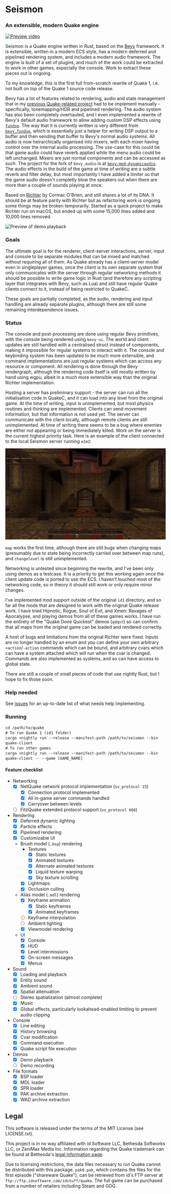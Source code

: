 # Seismon

### An extensible, modern Quake engine

[![Preview video](https://img.youtube.com/vi/cM6fAyCbUlI/0.jpg)](https://www.youtube.com/watch?v=cM6fAyCbUlI)

Seismon is a Quake engine written in Rust, based on the [Bevy](https://bevyengine.org/) framework. It is extensible,
written in a modern ECS style, has a modern deferred and pipelined rendering system, and includes a modern audio
framework. The engine is built of a set of plugins, and much of the work could be extracted to work in other games,
especially the console. Work to extract these pieces out is ongoing.

To my knowledge, this is the first full from-scratch rewrite of Quake 1, i.e. not built on top of the Quake 1 source code
release.

Bevy has a lot of features related to rendering, audio and state management that in my [previous Quake-related project](https://github.com/eira-fransham/goeld)
had to be implement manually - specifically, tonemapping/HDR and pipelined rendering. The audio system has also been completely
overhauled, and I even implemented a rewrite of Bevy's default audio framework to allow adding custom DSP effects using
[`fundsp`](https://github.com/SamiPerttu/fundsp). The way that it is currently written is very different from
[`bevy_fundsp`](https://github.com/harudagondi/bevy_fundsp), which is essentially just a helper for writing DSP output
to a buffer and then sending that buffer to Bevy's normal audio systems. All audio is now heirarchically organised into
mixers, with each mixer having control over the internal audio processing. The use-case for this could be that game audio
could have reverb applied while the menu audio could be left unchanged. Mixers are just normal components and can be
accessed as such. The project for the fork of `bevy_audio` is at [`bevy-mod-dynamicaudio`](https://github.com/eira-fransham/bevy-mod-dynamicaudio).
The audio effects in the build of the game at time of writing are a subtle reverb and filter delay, but most importantly
I have added a limiter so that the game audio doesn't completly blow the speakers out when there are more than a couple of
sounds playing at once.

Based on [Richter](https://github.com/cormac-obrien/richter) by Cormac O'Brien, and still shares a lot of its DNA. It should
be at feature parity with Richter but as refactoring work is ongoing some things may be broken temporarily. Started as a quick
project to make Richter run on macOS, but ended up with some 15,000 lines added and 10,000 lines removed.

![Preview of demo playback](content/preview.gif)

### Goals

The ultimate goal is for the renderer, client-server interactions, server, input and console to be separate modules that can
be mixed and matched without requiring all of them. As Quake already has a client-server model even in singleplayer games,
once the client is its own separate system that only communicates with the server through regular networking methods it
should be possible to write game logic in Rust (and therefore any scripting layer that integrates with Bevy, such as Lua)
and still have regular Quake clients connect to it, instead of being restricted to QuakeC.

These goals are partially completed, as the audio, rendering and input handling are already separate plugins, although
there are still some remaining interdependence issues.

### Status

The console and post-processing are done using regular Bevy primitives, with the console being rendered using `bevy-ui`.
The world and client updates are still handled with a centralised struct instead of components, making it impossible for
regular systems to interact with it. The console and keybinding system has been updated to be much more extensible, and
command implementations are just regular systems which can access any resource or component. All rendering is done through
the Bevy rendergraph, although the rendering code itself is still mostly written by hand using wgpu, albeit in a much more
extensible way than the original Richter implementation.

Hosting a server has preliminary support - the server can run all the initialisation code in QuakeC, and it can
load into any level from the original game. At the time of writing, input is unimplemented, but most physics routines and
thinking are implemented. Clients can send movement information, but that information is not used yet. The server can
communicate with the client locally, although remote clients are still unimplemented. At time of writing there seems to be
a bug where enemies are either not appearing or being immediately killed. Work on the server is the current highest priority
task. Here is an example of the client connected to the local Seismon server running `e1m2`:

![Preview of running server](content/seismon-server.gif)

`map` works the first time, although there are still bugs when changing maps (presumably due to state being incorrectly carried
over between map runs), and `changelevel` is still unimplemented.

Networking is untested since beginning the rewrite, and I've been only using demos as a testcase. It is a priority to get this
working again once the client update code is ported to use the ECS. I haven't touched most of the networking code, so in
theory it should still work or only require minor changes.

I've implemented mod support outside of the original `id1` directory, and so far all the mods that are designed to work with the
original Quake release work. I have tried Hipnotic, Rogue, Soul of Evil, and Xmen: Ravages of Apocalypse, and playing demos from
all of these games works. I have run the entirety of the "Quake Done Quickest" demos (`qdqst`) so can confirm that all maps from
the original game can be loaded and rendered correctly.

A host of bugs and limitations from the original Richter were fixed. Inputs are no longer handled by an enum and you can
define your own arbitrary `+action`/`-action` commands which can be bound, and arbitrary cvars which can have a system
attached which will run when the cvar is changed. Commands are also implemented as systems, and so can have access to global
state.

There are still a couple of small pieces of code that use nightly Rust, but I hope to fix those soon.

### Help needed

See [issues](https://github.com/eira-fransham/seismon/issues) for an up-to-date list of what needs help implementing.

### Running

```
cd /path/to/quake
# To run Quake 1 (id1 folder)
cargo +nightly run --release --manifest-path /path/to/seismon --bin quake-client
# To run other games
cargo +nightly run --release --manifest-path /path/to/seismon --bin quake-client -- --game [GAME_NAME]
```

#### Feature checklist

- Networking
  - [x] NetQuake network protocol implementation (`sv_protocol 15`)
    - [x] Connection protocol implemented
    - [x] All in-game server commands handled
    - [x] Carryover between levels
  - [ ] FitzQuake extended protocol support (`sv_protocol 666`)
- Rendering
  - [x] Deferred dynamic lighting
  - [x] Particle effects
  - [x] Pipelined rendering
  - [x] Customizable UI
  - Brush model (`.bsp`) rendering
    - Textures
      - [x] Static textures
      - [x] Animated textures
      - [x] Alternate animated textures
      - [x] Liquid texture warping
      - [x] Sky texture scrolling
    - [x] Lightmaps
    - [x] Occlusion culling
  - Alias model (`.mdl`) rendering
    - [x] Keyframe animation
      - [x] Static keyframes
      - [x] Animated keyframes
    - [ ] Keyframe interpolation
    - [ ] Ambient lighting
    - [x] Viewmodel rendering
  - UI
    - [x] Console
    - [x] HUD
    - [x] Level intermissions
    - [x] On-screen messages
    - [x] Menus
- Sound
  - [x] Loading and playback
  - [x] Entity sound
  - [x] Ambient sound
  - [x] Spatial attenuation
  - [ ] Stereo spatialization (almost complete)
  - [x] Music
  - [x] Global effects, particularly lookahead-enabled limiting to prevent audio clipping
- Console
  - [x] Line editing
  - [x] History browsing
  - [x] Cvar modification
  - [x] Command execution
  - [x] Quake script file execution
- Demos
  - [x] Demo playback
  - [ ] Demo recording
- File formats
  - [x] BSP loader
  - [x] MDL loader
  - [x] SPR loader
  - [x] PAK archive extraction
  - [x] WAD archive extraction

## Legal

This software is released under the terms of the MIT License (see LICENSE.txt).

This project is in no way affiliated with id Software LLC, Bethesda Softworks LLC, or ZeniMax Media
Inc. Information regarding the Quake trademark can be found at Bethesda's [legal information
page](https://bethesda.net/en/document/legal-information).

Due to licensing restrictions, the data files necessary to run Quake cannot be distributed with this
package. `pak0.pak`, which contains the files for the first episode ("shareware Quake"), can be
retrieved from id's FTP server at `ftp://ftp.idsoftware.com/idstuff/quake`. The full game can be
purchased from a number of retailers including Steam and GOG.
